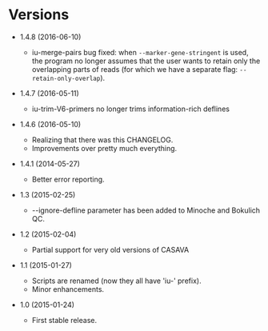 Versions
========

* 1.4.8 (2016-06-10)
  * iu-merge-pairs bug fixed: when `--marker-gene-stringent` is used, the program no longer assumes that the user wants to retain only the overlapping parts of reads (for which we have a separate flag: `--retain-only-overlap`).

* 1.4.7 (2016-05-11)
	* iu-trim-V6-primers no longer trims information-rich deflines

* 1.4.6 (2016-05-10)
	* Realizing that there was this CHANGELOG.
	* Improvements over pretty much everything.

* 1.4.1 (2014-05-27)
    * Better error reporting.

* 1.3 (2015-02-25)
    * --ignore-defline parameter has been added to Minoche and Bokulich QC.

* 1.2 (2015-02-04)
    * Partial support for very old versions of CASAVA

* 1.1 (2015-01-27)
    * Scripts are renamed (now they all have 'iu-' prefix).
    * Minor enhancements.

* 1.0 (2015-01-24)
    * First stable release.
